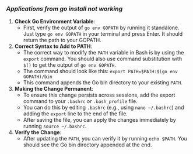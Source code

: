 ### *Applications from go install not working*
1. **Check Go Environment Variable**:
    - First, verify the output of `go env GOPATH` by running it standalone. Just type `go env GOPATH` in your terminal and press Enter. It should return the path to your GOPATH.
2. **Correct Syntax to Add to PATH**:
    - The correct way to modify the `PATH` variable in Bash is by using the `export` command. You should also use command substitution with `$()` to get the output of `go env GOPATH`.
    - The command should look like this:
        `export PATH=$PATH:$(go env GOPATH)/bin`
    - This command appends the Go bin directory to your existing `PATH`.
3. **Making the Change Permanent**:
    - To ensure this change persists across sessions, add the export command to your `.bashrc` or `.bash_profile` file.
    - You can do this by editing `.bashrc` (e.g., using `nano ~/.bashrc`) and adding the `export` line to the end of the file.
    - After saving the file, you can apply the changes immediately by running `source ~/.bashrc`.
4. **Verify the Change**:
    - After updating the `PATH`, you can verify it by running `echo $PATH`. You should see the Go bin directory appended at the end.